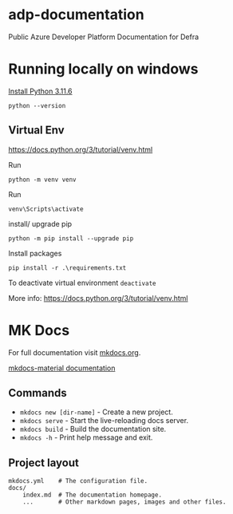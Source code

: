 # adp-documentation

Public Azure Developer Platform Documentation for Defra

# Running locally on windows

[Install Python 3.11.6](https://www.python.org/downloads/release/python-3116/)

```
python --version
```

## Virtual Env

https://docs.python.org/3/tutorial/venv.html

Run

```
python -m venv venv
```

Run

```
venv\Scripts\activate
```

install/ upgrade pip

```
python -m pip install --upgrade pip
```

Install packages

```
pip install -r .\requirements.txt
```

To deactivate virtual environment `deactivate`

More info: https://docs.python.org/3/tutorial/venv.html

# MK Docs

For full documentation visit [mkdocs.org](https://www.mkdocs.org).

[mkdocs-material documentation](https://squidfunk.github.io/mkdocs-material/reference/)

## Commands

* `mkdocs new [dir-name]` - Create a new project.
* `mkdocs serve` - Start the live-reloading docs server.
* `mkdocs build` - Build the documentation site.
* `mkdocs -h` - Print help message and exit.

## Project layout

    mkdocs.yml    # The configuration file.
    docs/
        index.md  # The documentation homepage.
        ...       # Other markdown pages, images and other files.
